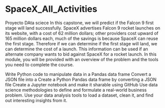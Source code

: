 # SpaceX_All_Activities
Proyecto DAta sciece
In this capstone, we will predict if the Falcon 9 first stage will land successfully. SpaceX advertises Falcon 9 rocket launches on its website, with a cost of 62 million dollars; other providers cost upward of 165 million dollars each, much of the savings is because SpaceX can reuse the first stage. Therefore if we can determine if the first stage will land, we can determine the cost of a launch. This information can be used if an alternate company wants to bid against SpaceX for a rocket launch. In this module, you will be provided with an overview of the problem and the tools you need to complete the course.

Write Python code to manipulate data in a Pandas data frame
Convert a JSON file into a Create a Python Pandas data frame by converting a JSON file
Create a Jupyter notebook and make it sharable using GitHub
Use data science methodologies to define and formulate a real-world business problem.
Use your data analysis tools to load a dataset, clean it, and find out interesting insights from it.
